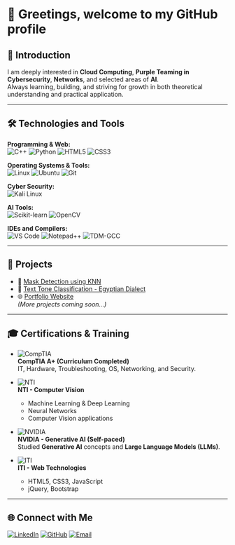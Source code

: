 # 👋 Greetings, welcome to my GitHub profile

## 🚀 Introduction
I am deeply interested in **Cloud Computing**, **Purple Teaming in Cybersecurity**, **Networks**, and selected areas of **AI**.  
Always learning, building, and striving for growth in both theoretical understanding and practical application.

---

## 🛠️ Technologies and Tools  

**Programming & Web:**  
![C++](https://img.shields.io/badge/C++-00599C?style=for-the-badge&logo=cplusplus&logoColor=white)
![Python](https://img.shields.io/badge/Python-3776AB?style=for-the-badge&logo=python&logoColor=white)
![HTML5](https://img.shields.io/badge/HTML5-E34F26?style=for-the-badge&logo=html5&logoColor=white)
![CSS3](https://img.shields.io/badge/CSS-1572B6?style=for-the-badge&logo=css3&logoColor=white)

**Operating Systems & Tools:**  
![Linux](https://img.shields.io/badge/Linux-FCC624?style=for-the-badge&logo=linux&logoColor=black)
![Ubuntu](https://img.shields.io/badge/Ubuntu-E95420?style=for-the-badge&logo=ubuntu&logoColor=white)
![Git](https://img.shields.io/badge/Git-F05032?style=for-the-badge&logo=git&logoColor=white)

**Cyber Security:**  
![Kali Linux](https://img.shields.io/badge/Kali_Linux-557C94?style=for-the-badge&logo=kalilinux&logoColor=white)

**AI Tools:**  
![Scikit-learn](https://img.shields.io/badge/Scikit--learn-F7931E?style=for-the-badge&logo=scikitlearn&logoColor=white)
![OpenCV](https://img.shields.io/badge/OpenCV-5C3EE8?style=for-the-badge&logo=opencv&logoColor=white)

**IDEs and Compilers:**  
![VS Code](https://img.shields.io/badge/VS_Code-0078D4?style=for-the-badge&logo=visual-studio-code&logoColor=white)
![Notepad++](https://img.shields.io/badge/Notepad++-90E59A?style=for-the-badge&logo=notepadplusplus&logoColor=black)
![TDM-GCC](https://img.shields.io/badge/TDM--GCC-4C9A2A?style=for-the-badge&logo=gnu&logoColor=white)

---

## 📂 Projects
- 🔐 [Mask Detection using KNN](#)  
- 🤖 [Text Tone Classification - Egyptian Dialect](#)  
- 🌐 [Portfolio Website](#)  
*(More projects coming soon...)*

---

## 🎓 Certifications & Training  

- ![CompTIA](https://img.shields.io/badge/CompTIA%20A%2B-FF0000?style=for-the-badge&logo=compTIA&logoColor=white)  
  **CompTIA A+ (Curriculum Completed)**  
  IT, Hardware, Troubleshooting, OS, Networking, and Security.  

- ![NTI](https://img.shields.io/badge/NTI-Computer%20Vision-007ACC?style=for-the-badge&logo=opencv&logoColor=white)  
  **NTI - Computer Vision**  
  - Machine Learning & Deep Learning  
  - Neural Networks  
  - Computer Vision applications  

- ![NVIDIA](https://img.shields.io/badge/NVIDIA-Generative%20AI-76B900?style=for-the-badge&logo=nvidia&logoColor=white)  
  **NVIDIA - Generative AI (Self-paced)**  
  Studied **Generative AI** concepts and **Large Language Models (LLMs)**.  

- ![ITI](https://img.shields.io/badge/ITI-Web%20Technologies-orange?style=for-the-badge&logo=html5&logoColor=white)  
  **ITI - Web Technologies**  
  - HTML5, CSS3, JavaScript  
  - jQuery, Bootstrap  

---

## 🌐 Connect with Me  
[![LinkedIn](https://img.shields.io/badge/LinkedIn-0A66C2?style=for-the-badge&logo=linkedin&logoColor=white)](https://eg.linkedin.com/in/yousef-saleh-876b3a1b7)
[![GitHub](https://img.shields.io/badge/GitHub-181717?style=for-the-badge&logo=github&logoColor=white)](https://github.com/YOUR_USERNAME)
[![Email](https://img.shields.io/badge/Email-D14836?style=for-the-badge&logo=gmail&logoColor=white)](mailto:your.email@example.com)
